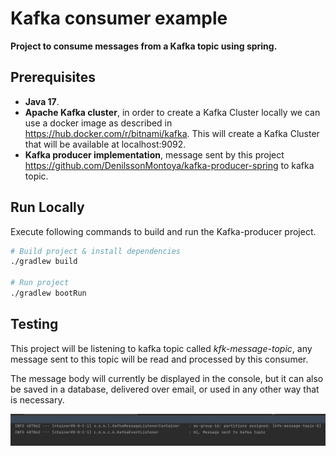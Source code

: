 # Kafka consumer example

**Project to consume messages from a Kafka topic using spring.**

## Prerequisites
- **Java 17**.
- **Apache Kafka cluster**, in order to create a Kafka Cluster locally we can use a docker image as described in https://hub.docker.com/r/bitnami/kafka. This will create a Kafka Cluster that will be available at localhost:9092.
- **Kafka producer implementation**, message sent by this project https://github.com/DenilssonMontoya/kafka-producer-spring to kafka topic.

## Run Locally

Execute following commands to build and run the Kafka-producer project.

```bash
# Build project & install dependencies
./gradlew build

# Run project 
./gradlew bootRun
```


## Testing

This project will be listening to kafka topic called _kfk-message-topic_, any message sent to this topic will be read and processed by this consumer.

The message body will currently be displayed in the console, but it can also be saved in a database, delivered over email, or used in any other way that is necessary.

![console01.png](img%2Fconsole01.png)





